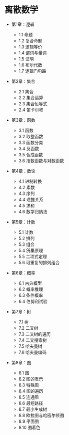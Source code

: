 # 离散数学

- 第1章：逻辑
    - 1.1 命题
    - 1.2 复合命题
    - 1.3 逻辑等价
    - 1.4 谓词与量词
    - 1.5 证明
    - 1.6 布尔代数
    - 1.7 逻辑门电路
- 第2章：集合
    - 2.1 集合
    - 2.2 集合运算
    - 2.3 集合恒等式
    - 2.4 笛卡尔积

- 第3章：函数
    - 3.1 函数
    - 3.2 取整函数
    - 3.3 函数分类
    - 3.4 反函数
    - 3.5 合成函数
    - 3.6 指数函数与对数函数

- 第4章：数论
    - 4.1 进制转换
    - 4.2 素数
    - 4.3 序列
    - 4.4 递推关系
    - 4.5 求和
    - 4.6 数学归纳法

- 第5章：计数
    - 5.1 计数
    - 5.2 排列
    - 5.3 组合
    - 5.4 鸽巢原理
    - 5.5 二项式定理
    - 5.6 可重复的排列组合

- 第6章：概率
    - 6.1 古典概型
    - 6.2 概率推理
    - 6.3 条件概率
    - 6.4 伯努利试验

- 第7章：树
    - 7.1 树
    - 7.2 二叉树
    - 7.3 二叉树的遍历
    - 7.4 二叉搜索树
    - 7.5 哈夫曼树
    - 7.6 哈夫曼编码

- 第8章：图
    - 8.1 图
    - 8.2 图的表示
    - 8.3 特殊图
    - 8.4 图的遍历
    - 8.5 连通图
    - 8.6 最短路径
    - 8.7 最小生成树
    - 8.8 欧拉图与哈密尔顿图
    - 8.9 平面图
    - 8.10 图着色

